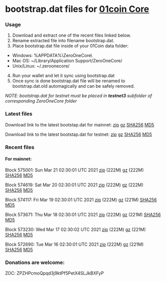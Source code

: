 # bootstrap.dat files for [01coin Core](https://01coin.io)

### Usage

1. Download and extract one of the recent files linked below.
2. Rename extracted file into filename bootstrap.dat.
3. Place bootstrap.dat file inside of your 01Coin data folder:
 - Windows: %APPDATA%\ZeroOneCore\
 - Mac OS: ~/Library/Application Support/ZeroOneCore/
 - Unix/Linux: ~/.zeroonecore/
4. Run your wallet and let it sync using bootstrap.dat
5. Once sync is done bootstrap.dat file will be renamed to bootstrap.dat.old automagically and can be safely removed.

_NOTE: bootstrap.dat for testnet must be placed in **testnet3** subfolder of corresponding ZeroOneCore folder_

### Latest files
Download link to the latest bootstap.dat for mainnet: [zip](https://files.01coin.io/mainnet/bootstrap.dat.zip) [gz](https://files.01coin.io/mainnet/bootstrap.dat.tar.gz) [SHA256](https://files.01coin.io/mainnet/sha256.txt) [MD5](https://files.01coin.io/mainnet/md5.txt)

Download link to the latest bootstap.dat for testnet: [zip](https://files.01coin.io/testnet/bootstrap.dat.zip) [gz](https://files.01coin.io/testnet/bootstrap.dat.tar.gz) [SHA256](https://files.01coin.io/testnet/sha256.txt) [MD5](https://files.01coin.io/testnet/md5.txt)

### Recent files

#### For mainnet:

Block 575001: Sun Mar 21 02:30:01 UTC 2021 [zip](https://files.01coin.io/mainnet/2021-03-21/bootstrap.dat.zip) (222M) [gz](https://files.01coin.io/mainnet/2021-03-21/bootstrap.dat.tar.gz) (222M) [SHA256](https://files.01coin.io/mainnet/2021-03-21/sha256.txt) [MD5](https://files.01coin.io/mainnet/2021-03-21/md5.txt)

Block 574619: Sat Mar 20 02:30:01 UTC 2021 [zip](https://files.01coin.io/mainnet/2021-03-20/bootstrap.dat.zip) (222M) [gz](https://files.01coin.io/mainnet/2021-03-20/bootstrap.dat.tar.gz) (222M) [SHA256](https://files.01coin.io/mainnet/2021-03-20/sha256.txt) [MD5](https://files.01coin.io/mainnet/2021-03-20/md5.txt)

Block 574117: Fri Mar 19 02:30:01 UTC 2021 [zip](https://files.01coin.io/mainnet/2021-03-19/bootstrap.dat.zip) (222M) [gz](https://files.01coin.io/mainnet/2021-03-19/bootstrap.dat.tar.gz) (221M) [SHA256](https://files.01coin.io/mainnet/2021-03-19/sha256.txt) [MD5](https://files.01coin.io/mainnet/2021-03-19/md5.txt)

Block 573671: Thu Mar 18 02:30:01 UTC 2021 [zip](https://files.01coin.io/mainnet/2021-03-18/bootstrap.dat.zip) (222M) [gz](https://files.01coin.io/mainnet/2021-03-18/bootstrap.dat.tar.gz) (221M) [SHA256](https://files.01coin.io/mainnet/2021-03-18/sha256.txt) [MD5](https://files.01coin.io/mainnet/2021-03-18/md5.txt)

Block 573230: Wed Mar 17 02:30:02 UTC 2021 [zip](https://files.01coin.io/mainnet/2021-03-17/bootstrap.dat.zip) (222M) [gz](https://files.01coin.io/mainnet/2021-03-17/bootstrap.dat.tar.gz) (221M) [SHA256](https://files.01coin.io/mainnet/2021-03-17/sha256.txt) [MD5](https://files.01coin.io/mainnet/2021-03-17/md5.txt)

Block 572690: Tue Mar 16 02:30:01 UTC 2021 [zip](https://files.01coin.io/mainnet/2021-03-16/bootstrap.dat.zip) (222M) [gz](https://files.01coin.io/mainnet/2021-03-16/bootstrap.dat.tar.gz) (221M) [SHA256](https://files.01coin.io/mainnet/2021-03-16/sha256.txt) [MD5](https://files.01coin.io/mainnet/2021-03-16/md5.txt)


### Donations are welcome:

ZOC: ZPZHPcmoQpqd3j9ktPf5PetX4SLJkBXFyP
